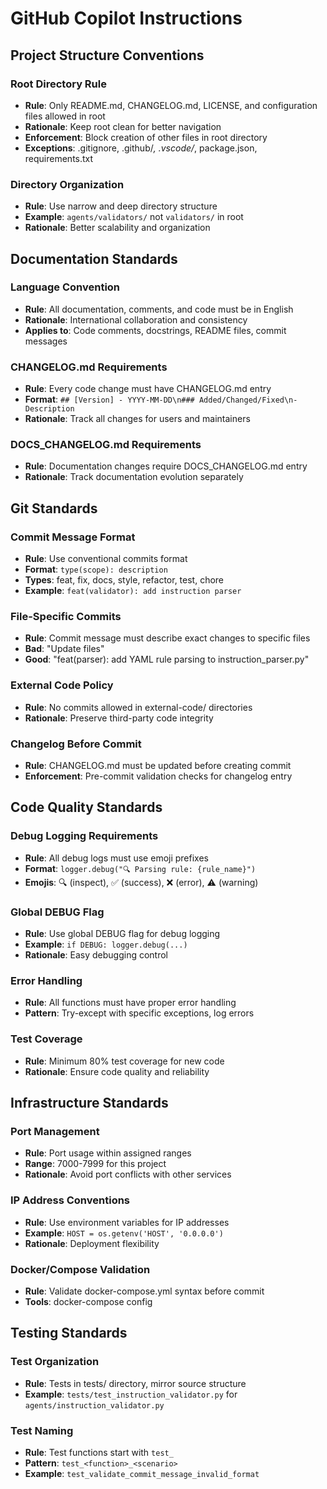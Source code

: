 # GitHub Copilot Instructions

## Project Structure Conventions

### Root Directory Rule
- **Rule**: Only README.md, CHANGELOG.md, LICENSE, and configuration files allowed in root
- **Rationale**: Keep root clean for better navigation
- **Enforcement**: Block creation of other files in root directory
- **Exceptions**: .gitignore, .github/*, .vscode/*, package.json, requirements.txt

### Directory Organization
- **Rule**: Use narrow and deep directory structure
- **Example**: `agents/validators/` not `validators/` in root
- **Rationale**: Better scalability and organization

## Documentation Standards

### Language Convention
- **Rule**: All documentation, comments, and code must be in English
- **Rationale**: International collaboration and consistency
- **Applies to**: Code comments, docstrings, README files, commit messages

### CHANGELOG.md Requirements
- **Rule**: Every code change must have CHANGELOG.md entry
- **Format**: `## [Version] - YYYY-MM-DD\n### Added/Changed/Fixed\n- Description`
- **Rationale**: Track all changes for users and maintainers

### DOCS_CHANGELOG.md Requirements
- **Rule**: Documentation changes require DOCS_CHANGELOG.md entry
- **Rationale**: Track documentation evolution separately

## Git Standards

### Commit Message Format
- **Rule**: Use conventional commits format
- **Format**: `type(scope): description`
- **Types**: feat, fix, docs, style, refactor, test, chore
- **Example**: `feat(validator): add instruction parser`

### File-Specific Commits
- **Rule**: Commit message must describe exact changes to specific files
- **Bad**: "Update files"
- **Good**: "feat(parser): add YAML rule parsing to instruction_parser.py"

### External Code Policy
- **Rule**: No commits allowed in external-code/ directories
- **Rationale**: Preserve third-party code integrity

### Changelog Before Commit
- **Rule**: CHANGELOG.md must be updated before creating commit
- **Enforcement**: Pre-commit validation checks for changelog entry

## Code Quality Standards

### Debug Logging Requirements
- **Rule**: All debug logs must use emoji prefixes
- **Format**: `logger.debug("🔍 Parsing rule: {rule_name}")`
- **Emojis**: 🔍 (inspect), ✅ (success), ❌ (error), ⚠️ (warning)

### Global DEBUG Flag
- **Rule**: Use global DEBUG flag for debug logging
- **Example**: `if DEBUG: logger.debug(...)`
- **Rationale**: Easy debugging control

### Error Handling
- **Rule**: All functions must have proper error handling
- **Pattern**: Try-except with specific exceptions, log errors

### Test Coverage
- **Rule**: Minimum 80% test coverage for new code
- **Rationale**: Ensure code quality and reliability

## Infrastructure Standards

### Port Management
- **Rule**: Port usage within assigned ranges
- **Range**: 7000-7999 for this project
- **Rationale**: Avoid port conflicts with other services

### IP Address Conventions
- **Rule**: Use environment variables for IP addresses
- **Example**: `HOST = os.getenv('HOST', '0.0.0.0')`
- **Rationale**: Deployment flexibility

### Docker/Compose Validation
- **Rule**: Validate docker-compose.yml syntax before commit
- **Tools**: docker-compose config

## Testing Standards

### Test Organization
- **Rule**: Tests in tests/ directory, mirror source structure
- **Example**: `tests/test_instruction_validator.py` for `agents/instruction_validator.py`

### Test Naming
- **Rule**: Test functions start with `test_`
- **Pattern**: `test_<function>_<scenario>`
- **Example**: `test_validate_commit_message_invalid_format`
